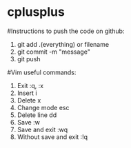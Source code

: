 # cplusplus

#Instructions to push the code on github:
1. git add .(everything) or filename
2. git commit -m "message"
3. git push

#Vim useful commands:
1. Exit :q, :x
2. Insert i
3. Delete x
4. Change mode esc
5. Delete line dd
6. Save :w
7. Save and exit :wq
8. Without save and exit :!q
